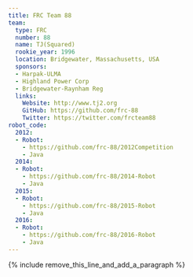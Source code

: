 ```yaml
---
title: FRC Team 88
team:
  type: FRC
  number: 88
  name: TJ(Squared)
  rookie_year: 1996
  location: Bridgewater, Massachusetts, USA
  sponsors:
  - Harpak-ULMA
  - Highland Power Corp
  - Bridgewater-Raynham Reg
  links:
    Website: http://www.tj2.org
    GitHub: https://github.com/frc-88
    Twitter: https://twitter.com/frcteam88
robot_code:
  2012:
  - Robot:
    - https://github.com/frc-88/2012Competition
    - Java
  2014:
  - Robot:
    - https://github.com/frc-88/2014-Robot
    - Java
  2015:
  - Robot:
    - https://github.com/frc-88/2015-Robot
    - Java
  2016:
  - Robot:
    - https://github.com/frc-88/2016-Robot
    - Java
---
```


{% include remove_this_line_and_add_a_paragraph %}